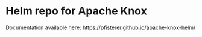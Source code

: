 # Helm repo for Apache Knox

Documentation available here: <https://pfisterer.github.io/apache-knox-helm/>
